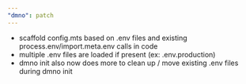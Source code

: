 ```yaml
---
"dmno": patch
---
```


- scaffold config.mts based on .env files and existing process.env/import.meta.env calls in code
- multiple .env files are loaded if present (ex: .env.production)
- dmno init also now does more to clean up / move existing .env files during dmno init

